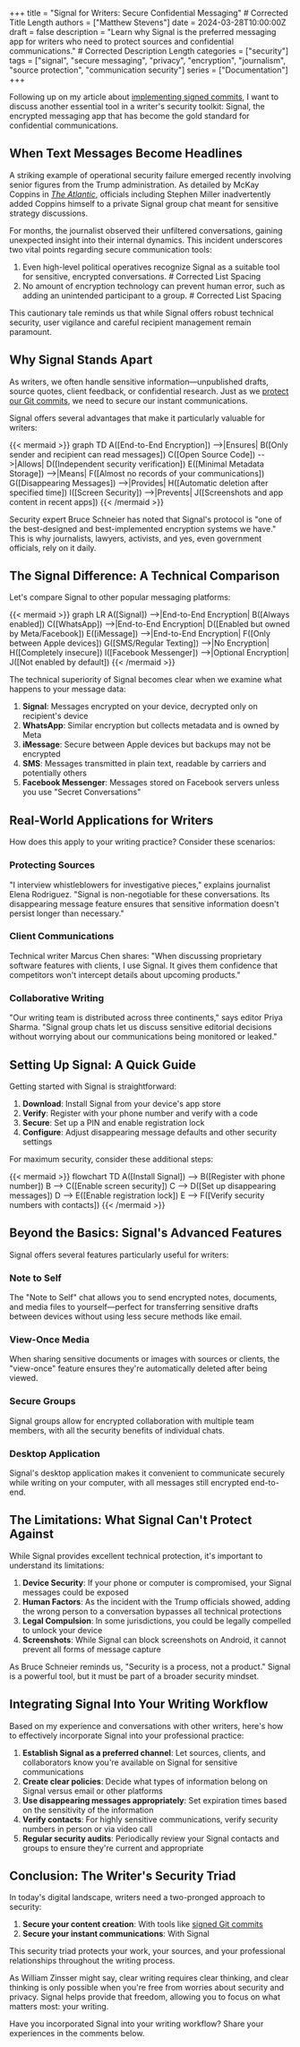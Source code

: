 +++
title = "Signal for Writers: Secure Confidential Messaging"  # Corrected Title Length
authors = ["Matthew Stevens"]
date = 2024-03-28T10:00:00Z
draft = false
description = "Learn why Signal is the preferred messaging app for writers who need to protect sources and confidential communications." # Corrected Description Length
categories = ["security"]
tags = ["signal", "secure messaging", "privacy", "encryption", "journalism", "source protection", "communication security"]
series = ["Documentation"]
+++

Following up on my article about [implementing signed commits](/posts/implementing-signed-commits/), I want to discuss another essential tool in a writer's security toolkit: Signal, the encrypted messaging app that has become the gold standard for confidential communications.

## When Text Messages Become Headlines

A striking example of operational security failure emerged recently involving senior figures from the Trump administration. As detailed by McKay Coppins in [*The Atlantic*](https://www.theatlantic.com/politics/archive/2023/10/stephen-miller-donald-trump-romney-book/675709/), officials including Stephen Miller inadvertently added Coppins himself to a private Signal group chat meant for sensitive strategy discussions.

For months, the journalist observed their unfiltered conversations, gaining unexpected insight into their internal dynamics. This incident underscores two vital points regarding secure communication tools:

1. Even high-level political operatives recognize Signal as a suitable tool for sensitive, encrypted conversations.  # Corrected List Spacing
2. No amount of encryption technology can prevent human error, such as adding an unintended participant to a group. # Corrected List Spacing

This cautionary tale reminds us that while Signal offers robust technical security, user vigilance and careful recipient management remain paramount.

## Why Signal Stands Apart

As writers, we often handle sensitive information—unpublished drafts, source quotes, client feedback, or confidential research. Just as we [protect our Git commits](/posts/implementing-signed-commits/), we need to secure our instant communications.

Signal offers several advantages that make it particularly valuable for writers:

{{< mermaid >}}
graph TD
    A([End-to-End Encryption]) -->|Ensures| B([Only sender and recipient can read messages])
    C([Open Source Code]) -->|Allows| D([Independent security verification])
    E([Minimal Metadata Storage]) -->|Means| F([Almost no records of your communications])
    G([Disappearing Messages]) -->|Provides| H([Automatic deletion after specified time])
    I([Screen Security]) -->|Prevents| J([Screenshots and app content in recent apps])
{{< /mermaid >}}

Security expert Bruce Schneier has noted that Signal's protocol is "one of the best-designed and best-implemented encryption systems we have." This is why journalists, lawyers, activists, and yes, even government officials, rely on it daily.

## The Signal Difference: A Technical Comparison

Let's compare Signal to other popular messaging platforms:

{{< mermaid >}}
graph LR
    A([Signal]) -->|End-to-End Encryption| B([Always enabled])
    C([WhatsApp]) -->|End-to-End Encryption| D([Enabled but owned by Meta/Facebook])
    E([iMessage]) -->|End-to-End Encryption| F([Only between Apple devices])
    G([SMS/Regular Texting]) -->|No Encryption| H([Completely insecure])
    I([Facebook Messenger]) -->|Optional Encryption| J([Not enabled by default])
{{< /mermaid >}}

The technical superiority of Signal becomes clear when we examine what happens to your message data:

1. **Signal**: Messages encrypted on your device, decrypted only on recipient's device
2. **WhatsApp**: Similar encryption but collects metadata and is owned by Meta
3. **iMessage**: Secure between Apple devices but backups may not be encrypted
4. **SMS**: Messages transmitted in plain text, readable by carriers and potentially others
5. **Facebook Messenger**: Messages stored on Facebook servers unless you use "Secret Conversations"

## Real-World Applications for Writers

How does this apply to your writing practice? Consider these scenarios:

### Protecting Sources

"I interview whistleblowers for investigative pieces," explains journalist Elena Rodriguez. "Signal is non-negotiable for these conversations. Its disappearing message feature ensures that sensitive information doesn't persist longer than necessary."

### Client Communications

Technical writer Marcus Chen shares: "When discussing proprietary software features with clients, I use Signal. It gives them confidence that competitors won't intercept details about upcoming products."

### Collaborative Writing

"Our writing team is distributed across three continents," says editor Priya Sharma. "Signal group chats let us discuss sensitive editorial decisions without worrying about our communications being monitored or leaked."

## Setting Up Signal: A Quick Guide

Getting started with Signal is straightforward:

1. **Download**: Install Signal from your device's app store
2. **Verify**: Register with your phone number and verify with a code
3. **Secure**: Set up a PIN and enable registration lock
4. **Configure**: Adjust disappearing message defaults and other security settings

For maximum security, consider these additional steps:

{{< mermaid >}}
flowchart TD
    A([Install Signal]) --> B([Register with phone number])
    B --> C([Enable screen security])
    C --> D([Set up disappearing messages])
    D --> E([Enable registration lock])
    E --> F([Verify security numbers with contacts])
{{< /mermaid >}}

## Beyond the Basics: Signal's Advanced Features

Signal offers several features particularly useful for writers:

### Note to Self

The "Note to Self" chat allows you to send encrypted notes, documents, and media files to yourself—perfect for transferring sensitive drafts between devices without using less secure methods like email.

### View-Once Media

When sharing sensitive documents or images with sources or clients, the "view-once" feature ensures they're automatically deleted after being viewed.

### Secure Groups

Signal groups allow for encrypted collaboration with multiple team members, with all the security benefits of individual chats.

### Desktop Application

Signal's desktop application makes it convenient to communicate securely while writing on your computer, with all messages still encrypted end-to-end.

## The Limitations: What Signal Can't Protect Against

While Signal provides excellent technical protection, it's important to understand its limitations:

1. **Device Security**: If your phone or computer is compromised, your Signal messages could be exposed
2. **Human Factors**: As the incident with the Trump officials showed, adding the wrong person to a conversation bypasses all technical protections
3. **Legal Compulsion**: In some jurisdictions, you could be legally compelled to unlock your device
4. **Screenshots**: While Signal can block screenshots on Android, it cannot prevent all forms of message capture

As Bruce Schneier reminds us, "Security is a process, not a product." Signal is a powerful tool, but it must be part of a broader security mindset.

## Integrating Signal Into Your Writing Workflow

Based on my experience and conversations with other writers, here's how to effectively incorporate Signal into your professional practice:

1. **Establish Signal as a preferred channel**: Let sources, clients, and collaborators know you're available on Signal for sensitive communications
2. **Create clear policies**: Decide what types of information belong on Signal versus email or other platforms
3. **Use disappearing messages appropriately**: Set expiration times based on the sensitivity of the information
4. **Verify contacts**: For highly sensitive communications, verify security numbers in person or via video call
5. **Regular security audits**: Periodically review your Signal contacts and groups to ensure they're current and appropriate

## Conclusion: The Writer's Security Triad

In today's digital landscape, writers need a two-pronged approach to security:

1. **Secure your content creation**: With tools like [signed Git commits](/posts/implementing-signed-commits/)
2. **Secure your instant communications**: With Signal

This security triad protects your work, your sources, and your professional relationships throughout the writing process.

As William Zinsser might say, clear writing requires clear thinking, and clear thinking is only possible when you're free from worries about security and privacy. Signal helps provide that freedom, allowing you to focus on what matters most: your writing.

Have you incorporated Signal into your writing workflow? Share your experiences in the comments below.
